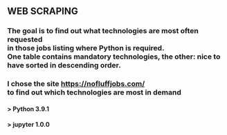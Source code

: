 ## WEB SCRAPING 

### The goal is to find out what **technologies** are **most often requested** <br>in those jobs listing where **Python** is required. <br>One table contains mandatory technologies, the other: nice to have sorted in descending order.<br> 

### I chose the site https://nofluffjobs.com/<br> to find out which technologies are most in demand


#### > Python 3.9.1
#### > jupyter 1.0.0


